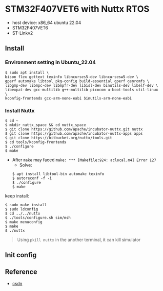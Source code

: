 # STM32F407VET6 with Nuttx RTOS
* host device: x86_64 ubuntu 22.04
* STM32F407VET6
* ST-Linkv2

## Install
### Environment setting in Ubuntu_22.04
```shell
$ sudo apt install \
bison flex gettext texinfo libncurses5-dev libncursesw5-dev \
gperf automake libtool pkg-config build-essential gperf genromfs \
libgmp-dev libmpc-dev libmpfr-dev libisl-dev binutils-dev libelf-dev \
libexpat-dev gcc-multilib g++-multilib picocom u-boot-tools util-linux \
kconfig-frontends gcc-arm-none-eabi binutils-arm-none-eabi
```

### Install Nuttx 
```shell
$ cd ~ 
$ mkdir nuttx_space && cd nuttx_space
$ git clone https://github.com/apache/incubator-nuttx.git nuttx
$ git clone https://github.com/apache/incubator-nuttx-apps apps
$ git clone https://bitbucket.org/nuttx/tools.git
$ cd tools/kconfig-frontends
$ ./configure
$ make
```
* After `make` may faced `make: *** [Makefile:924: aclocal.m4] Error 127`
  * Solve: 
  ```shell
  $ apt install libtool-bin automake texinfo
  $ autoreconf -f -i
  $ ./configure
  $ make
  ```
keep install:
```shell
$ sudo make install
$ sudo ldconfig
$ cd ../../nuttx
$ ./tools/configure.sh sim/nsh
$ make menuconfig
$ make
$ ./nuttx
```
> Using `pkill nuttx` in the another terminal, it can kill simulator
## Init config

## Reference 
* [csdn](https://blog.csdn.net/Alkaid2000/article/details/127573074?spm=1001.2014.3001.5502)
